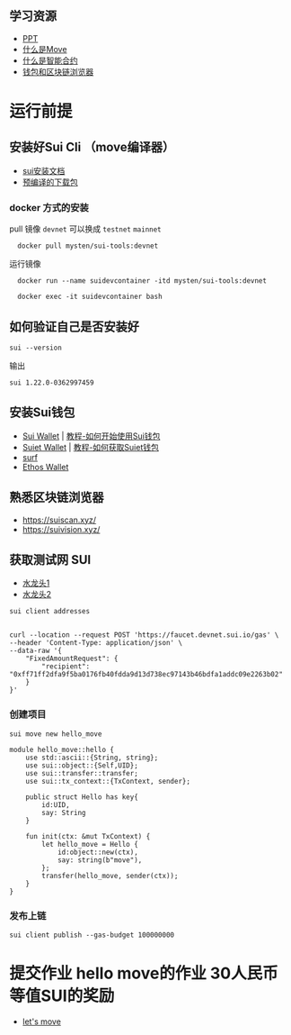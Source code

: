 ## 学习资源
-  [PPT](https://docs.google.com/presentation/d/1s3zfVe_yHz4cDI44hKh5bc5TlYL5GmdiAFB-buj-bnk) 
-  [什么是Move](https://mp.weixin.qq.com/s/MEZXP8l8x67lBDZWQsgg8g)
-  [什么是智能合约](https://mp.weixin.qq.com/s/5yQuNUsa0lt-krJint_lkw)
-  [钱包和区块链浏览器](https://mp.weixin.qq.com/s/9Zc2u5l8c1LiatNNEkN_Ow)

# 运行前提

## 安装好Sui Cli （move编译器）
-  [sui安装文档](https://docs.sui.io/guides/developer/getting-started/sui-install)
-  [预编译的下载包](https://github.com/MystenLabs/sui/releases)
### docker 方式的安装
pull 镜像  `devnet` 可以换成 `testnet` `mainnet`
```shell
  docker pull mysten/sui-tools:devnet
``` 
运行镜像
```shell
  docker run --name suidevcontainer -itd mysten/sui-tools:devnet

  docker exec -it suidevcontainer bash
```    

## 如何验证自己是否安装好
```shell
sui --version
```

输出
```shell 
sui 1.22.0-0362997459
```


## 安装Sui钱包
* [Sui Wallet](https://chrome.google.com/webstore/detail/opcgpfmipidbgpenhmajoajpbobppdil)  |    [教程-如何开始使用Sui钱包](https://mp.weixin.qq.com/s/-_hCFUO-62hv9amPzmJdeg)
* [Suiet Wallet](https://chrome.google.com/webstore/detail/suiet-sui-wallet/khpkpbbcccdmmclmpigdgddabeilkdpd)   |  [教程-如何获取Suiet钱包](https://suiet.app/blog/what-is-suiet-sui-wallet-how-to-use-sui-wallet)
* [surf](https://surf.tech)
* [Ethos Wallet](https://ethoswallet.xyz/)

## 熟悉区块链浏览器
- https://suiscan.xyz/
- https://suivision.xyz/

## 获取测试网 SUI
-  [水龙头1](https://github.com/uvd/sui-faucet)
-  [水龙头2](https://docs.sui.io/guides/developer/getting-started/get-coins)

```shell
sui client addresses 
```

```shell

curl --location --request POST 'https://faucet.devnet.sui.io/gas' \
--header 'Content-Type: application/json' \
--data-raw '{
    "FixedAmountRequest": {
        "recipient": "0xff71ff2dfa9f5ba0176fb40fdda9d13d738ec97143b46bdfa1addc09e2263b02"
    }
}'
```


### 创建项目

```shell
sui move new hello_move
```

```move
module hello_move::hello {
    use std::ascii::{String, string};
    use sui::object::{Self,UID};
    use sui::transfer::transfer;
    use sui::tx_context::{TxContext, sender};

    public struct Hello has key{
        id:UID,
        say: String
    }

    fun init(ctx: &mut TxContext) {
        let hello_move = Hello {
            id:object::new(ctx),
            say: string(b"move"),
        };
        transfer(hello_move, sender(ctx));
    }
}
```


### 发布上链
```shell
sui client publish --gas-budget 100000000
```


# 提交作业 hello move的作业  30人民币等值SUI的奖励
- [let's move](https://github.com/move-cn/letsmove) 


